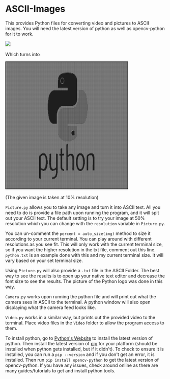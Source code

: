 # ASCII-Images
This provides Python files for converting video and pictures to ASCII images. You will need the latest version of python as well as opencv-python for it to work.

<img src="https://www.pngitem.com/pimgs/m/159-1595932_python-logo-png-transparent-images-logo-transparent-background.png" height=200px>

Which turns into

<img src="https://github.com/NetLockJ/ASCII-Images/blob/main/ASCIIPython.png" height=400px>

(The given image is taken at 10% resolution)


`Picture.py` allows you to take any image and turn it into ASCII text. All you need to do is provide a file path upon running the program, and it will spit out your ASCII text. The default setting is to try your image at 50% resolution which you can change with the `resolution` variable in `Picture.py`.

You can un-comment the `percent = auto_size(img)` method to size it according to your current terminal. You can play around with different resolutions as you see fit. This will only work with the current terminal size, so if you want the higher resolution in the txt file, comment out this line. `python.txt` is an example done with this and my current terminal size. It will vary based on your set terminal size.

Using `Picture.py` will also provide a `.txt` file in the ASCII Folder. The best way to see the results is to open up your native text editor and decrease the font size to see the results. The picture of the Python logo was done in this way.

`Camera.py` works upon running the python file and will print out what the camera sees in ASCII to the terminal. A python window will also open displaying what the camera feed looks like.

`Video.py` works in a similar way, but prints out the provided video to the terminal. Place video files in the `Video` folder to allow the program access to them.

To install python, go to [Python's Website](https://www.python.org/downloads/) to install the latest version of python. Then install the latest version of [pip](https://pip.pypa.io/en/stable/installation/) for your platform (should be installed when python gets installed, but if it didn't). To check to ensure it is installed, you can run a `pip --version` and if you don't get an error, it is installed. Then run `pip install opencv-python` to get the latest version of opencv-python. If you have any issues, check around online as there are many guides/tutorials to get and install python tools.

